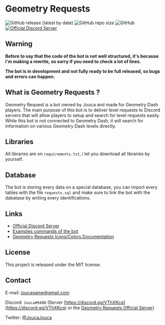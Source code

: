 # Geometry Requests

![GitHub release (latest by date)](https://img.shields.io/github/v/release/Jouca/Geometry-Requests)
![GitHub repo size](https://img.shields.io/github/repo-size/Jouca/Geometry-Requests)
![GitHub](https://img.shields.io/github/license/Jouca/Geometry-Requests)
[![Official Discord Server](https://img.shields.io/discord/717132014481965117?color=%237289DA&label=Official%20Server&logo=discord)](https://discord.gg/SwrRyYu)

## Warning
**Before to say that the code of the bot is not well structured, it's because i'm making a rewrite, so sorry if you need to check a lot of lines.**

**The bot is in development and not fully ready to be full released, so bugs and errors can happen.**

## What is Geometry Requests ?

Geometry Request is a bot owned by Jouca and made for Geometry Dash players. The main purpose of this bot is to deliver level requests to Discord servers that will allow players 
to setup and search for level requests easily. While this bot is not connected to Geometry Dash, it will search for information on various Geometry Dash levels directly.

## Libraries

All libraries are on `requirements.txt`, i let you download all libraries by yourself.

## Database

The bot is storing every data on a special database, you can import every tables with the file `requests.sql` and make sure to link the bot with the dabatase by writing every 
identifications.

## Links

* [Official Discord Server](https://discord.gg/SwrRyYu)
* [Examples commands of the bot](http://clairfygdpsbyjoucacorpo.tk/geometry-requests/)
* [Geometry Requests Icons/Colors Documentation](https://docs.google.com/document/d/17jI3LPAkutHaLwwpLdpCBfivRCCvM_OuboVavx7n84g/edit?usp=sharing)

## License

This project is released under the MIT license.

## Contact

E-mail: joucagame@gmail.com

Discord: `Jouca#9408` (Server [https://discord.gg/VThXKcq](https://discord.gg/VThXKcq) or the [Geometry Requests Official Server](https://discord.gg/SwrRyYu))

Twitter: [@JoucaJouca](https://twitter.com/JoucaJouca)
